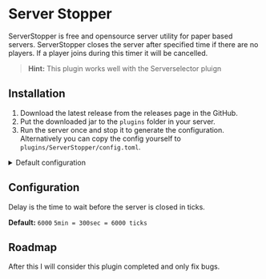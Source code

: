 # Server Stopper

ServerStopper is free and opensource server utility for paper based servers. ServerStopper closes the server after
specified time if there are no players. If a player joins during this timer it will be cancelled.

> **Hint:** This plugin works well with the Serverselector pluign

## Installation

1. Download the latest release from the releases page in the GitHub.
2. Put the downloaded jar to the `plugins` folder in your server.
3. Run the server once and stop it to generate the configuration. Alternatively you can copy the config yourself
   to `plugins/ServerStopper/config.toml`.

<details>
  <summary>Default configuration</summary>

   ```toml
    delay = 6000
   ```

</details>

## Configuration

Delay is the time to wait before the server is closed in ticks.

**Default:** `6000` `5min = 300sec = 6000 ticks`

## Roadmap

After this I will consider this plugin completed and only fix bugs.
